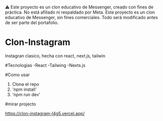 ⚠️ Este proyecto es un clon educativo de Messenger, creado con fines de práctica. No está afiliado ni respaldado por Meta.
Este proyecto es un clon educativo de Messenger, sin fines comerciales. Todo será modificado antes de ser parte del portafolio.

# Clon-Instagram
Instagran clasico, hecha con react, next.js, tailwin


#Tecnologias
-React
-Tailwing
-Nexts.js

#Como usar
1. Clona el repo
2. 'npm install'
3. 'npm run dev'


#mirar projecto

https://clon-instagram-l4g5.vercel.app/

